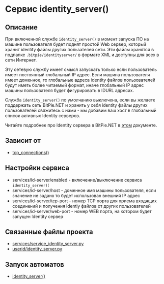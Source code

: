 # Сервис identity_server()


## Описание
При включенной службе `identity_server()` в момент запуска ПО на машине пользователя
будет поднят простой Web сервер, который хранит identity файлы других пользателей сети.
Эти файлы хранятся в подпапке `.bitpie/identityserver/` в формате XML и доступны для всех 
в сети Интернет. 

Эту сетевую службу имеет смысл запускать только если пользователь имеет постоянный глобальный IP адрес.
Если машина пользователя имеет доменное, то глобальные адреса identity файлов пользователей будут иметь более 
читаемый формат, иначе глобальный IP адрес машины пользователя будет фигурировать в IDURL адресах.

Служба `identity_server()` по умолчанию выключена, если вы желаете поддержать сеть BitPie.NET и 
хранить у себя identity файлы других пользователей свяжитесь с нами - мы добавим ваш хост в
глобальный список активных Identity серверов.

Читайте подробнее про Identity сервера в BitPie.NET в [этом]() документе.


## Зависит от
* [tcp_connections()](services/service_tcp_connections.md)


## Настройки сервиса
* services/id-server/enabled - включение/выключение сервиса `identity_server()`
* services/id-server/host - доменное имя машины пользователя, если значение не задано то будет использован внешний IP адрес
* services/id-server/tcp-port - номер TCP порта для приема входящих соединений и получения identiy файлов от других пользователей
* services/id-server/web-port - номер WEB порта, на котором будет запущен Identity сервер


## Связанные файлы проекта
* [services/service_identity_server.py](services/service_identity_server.py)
* [userid/identity_server.py](userid/identity_server.py)


## Запуск автоматов
* [identity_server()](userid/identity_server.md)

